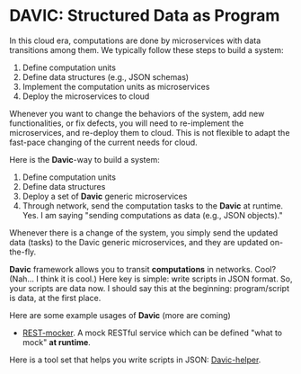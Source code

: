 # DAVIC: Structured Data as Program

In this cloud era, computations are done by microservices with data transitions among them. We typically follow these steps to build a system: 
1. Define computation units
2. Define data structures (e.g., JSON schemas) 
3. Implement the computation units as microservices 
4. Deploy the microservices to cloud 

Whenever you want to change the behaviors of the system, add new functionalities, or fix defects, you will need to re-implement the microservices, and re-deploy them to cloud. 
This is not flexible to adapt the fast-pace changing of the current needs for cloud. 

Here is the **Davic**-way to build a system: 
1. Define computation units 
2. Define data structures 
3. Deploy a set of **Davic** generic microservices 
4. Through network, send the computation tasks to the **Davic** at runtime. Yes. I am saying "sending computations as data (e.g., JSON objects)." 

Whenever there is a change of the system, you simply send the updated data (tasks) to the Davic generic microservices, and they are updated on-the-fly. 

**Davic** framework allows you to transit **computations** in networks. Cool? (Nah... I think it is cool.)
Here key is simple: write scripts in JSON format. So, your scripts are data now. 
I should say this at the beginning: program/script is data, at the first place. 

Here are some example usages of **Davic** (more are coming) 
* [REST-mocker](https://github.com/wfchiang/davic-sample-apps/tree/master/rest-mocker). A mock RESTful service which can be defined "what to mock" **at runtime**. 

Here is a tool set that helps you write scripts in JSON: [Davic-helper](https://github.com/wfchiang/davic-helpers). 